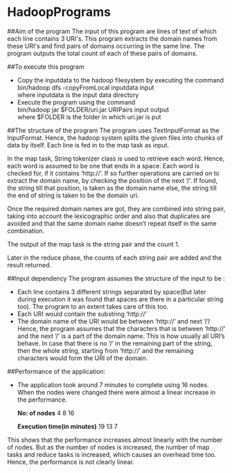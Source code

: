 # HadoopPrograms

##Aim of the program
The input of this program are lines of text of which each line contains 3 URI's. This program extracts the domain names from these URI's and find pairs of domains occurring in the same line. The program outputs the total count of each of these pairs of domains.

##To execute this program
- Copy the inputdata to the hadoop filesystem by executing the command  
  bin/hadoop dfs -copyFromLocal inputdata input  
where inputdata is the input data directory
- Execute the program using the command  
bin/hadoop jar $FOLDER/uri.jar URIPairs input output  
where $FOLDER is the folder in which uri.jar is put  

##The structure of the program
The program uses TextInputFormat as the InputFormat. Hence, the hadoop system splits the given files into chunks of data by itself. Each line is fed in to the map task as input.

In the map task, String tokenizer class is used to retrieve each word.  Hence, each word is assumed to be one that ends in a space. Each word is checked for, if it contains ‘http://’. If so further operations are carried on to extract the domain name, by checking the position of the next ‘/’. If found, the string till that position, is taken as the domain name else, the string till the end of string is taken to be the domain uri.

 Once the required domain names are got, they are combined into string pair, taking into account the lexicographic order and also that duplicates are avoided and that the same domain name doesn’t repeat itself in the same combination.
 
   The output of the map task is the string pair and the count 1.
   
   Later in the reduce phase, the counts of each string pair are added and the result returned.
   
##Input dependency
   The program assumes the structure of the input to be :
-	Each line contains 3 different strings separated by space(But later during execution it was found that spaces are there in a particular string too). The program to an extent takes care of this too.
-	Each URI would contain the substring ‘http://’
-  The domain name of the URI would be between ‘http://’ and next ‘/’/ Hence, the program assumes that the characters that is between ‘http://’ and the next ‘/’ is a part of the domain name. This is how usually all URI’s behave. In case that there is no ‘/’ in the remaining part of the string, then the whole string, starting from ‘http://’ and the remaining characters would form the URI of the domain.

##Performance of the application: 
-	The application took around 7 minutes to complete using 16 nodes. When the nodes were changed there were almost a linear increase in the performance. 

    
      
      **No: of nodes**                         4           8         16
      
      **Execution time(in minutes)**          19          13          7

This shows that the performance increases almost linearly with the number of nodes. But as the number of nodes is increased, the number of map tasks and reduce tasks is increased, which causes an overhead time too. Hence, the performance is not clearly linear.


